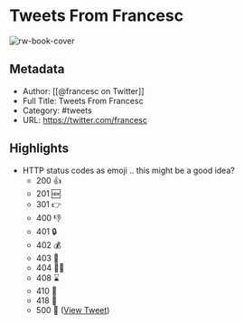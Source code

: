 # Tweets From Francesc

![rw-book-cover](https://pbs.twimg.com/profile_images/1476592332912930820/i71lCh3w.jpg)

## Metadata
- Author: [[@francesc on Twitter]]
- Full Title: Tweets From Francesc
- Category: #tweets
- URL: https://twitter.com/francesc

## Highlights
- HTTP status codes as emoji .. this might be a good idea?
  - 200 👍
  - 201 🆕
  - 301 👉
  - 400 👎
  - 401 🔒
  - 402 💰
  - 403 🚫
  - 404 🤷‍♂️
  - 408 ⌛️
  - 410 💨
  - 418 🍵
  - 500 💩 ([View Tweet](https://twitter.com/francesc/status/1271200986447482880))
